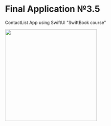 # Final Application №3.5
ContactList App using SwiftUI "SwiftBook course"

<img src="https://user-images.githubusercontent.com/93527566/186242515-363bb7b1-0040-4c9f-b87e-bf4043bd4962.gif" style="width:300px;"/>
